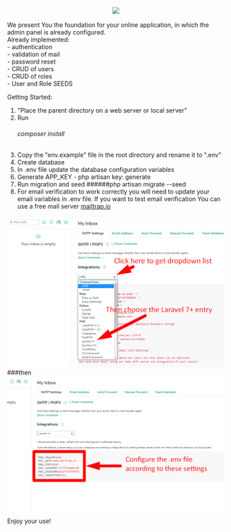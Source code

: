 <p align="center"><a href="http://educoin.top/" target="_blank">
<img src="http://fs-thb01.getcourse.ru/fileservice/file/thumbnail/h/6d9198367559701854c2e7cfea5dc07c.png/s/x50/a/74362/sc/119" width="200"></a></p>

We present You the foundation for your online application, in which the admin panel is already configured. 
<br>Already implemented:
<br> - authentication
<br> - validation of mail
<br> - password reset
<br> - CRUD of users
<br> - CRUD of roles
<br> - User and Role SEEDS

Getting Started:

1. "Place the parent directory on a web server or local server"
2. Run 
    ###### composer install
3. Copy the "env.example" file in the root directory and rename it to ".env"
4. Create database
5. In .env file update the database configuration variables 
6. Generate APP_KEY - php artisan key: generate
7. Run migration and seed 
    ######php artisan migrate --seed
8. For email verification to work correctly you will need to update your email variables in .env file. If you want to test email verification You can use a free mail server [mailtrap.io](https://mailtrap.io/)

![alt text](public/img/mailtrap-settings_1.png "Описание будет тут")
###then
![alt text](public/img/mailtrap-settings_2.png "Описание будет тут")

Enjoy your use!
